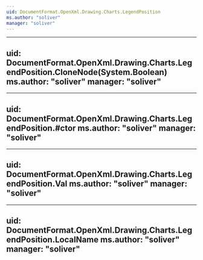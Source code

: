 ```yaml
---
uid: DocumentFormat.OpenXml.Drawing.Charts.LegendPosition
ms.author: "soliver"
manager: "soliver"
---
```


---
uid: DocumentFormat.OpenXml.Drawing.Charts.LegendPosition.CloneNode(System.Boolean)
ms.author: "soliver"
manager: "soliver"
---

---
uid: DocumentFormat.OpenXml.Drawing.Charts.LegendPosition.#ctor
ms.author: "soliver"
manager: "soliver"
---

---
uid: DocumentFormat.OpenXml.Drawing.Charts.LegendPosition.Val
ms.author: "soliver"
manager: "soliver"
---

---
uid: DocumentFormat.OpenXml.Drawing.Charts.LegendPosition.LocalName
ms.author: "soliver"
manager: "soliver"
---
